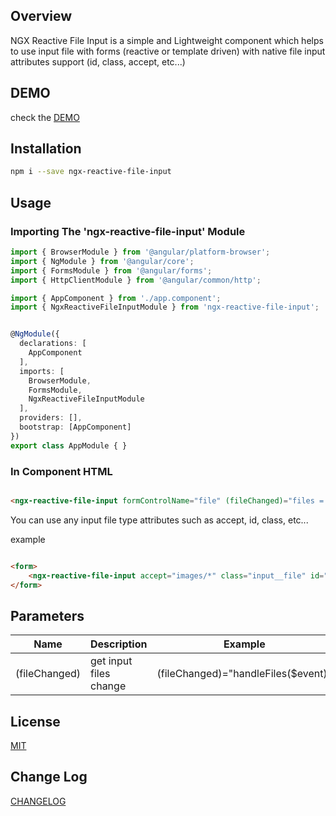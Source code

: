 ## Overview

NGX Reactive File Input is a simple and Lightweight component which helps to use input file with forms (reactive or template driven)
with native file input attributes support (id, class, accept, etc...)

## DEMO

check the [DEMO](https://stackblitz.com/edit/angular-ivy-grfxmc?file=src/app/app.component.html)

## Installation

```bash
npm i --save ngx-reactive-file-input
```

## Usage

### Importing The 'ngx-reactive-file-input' Module

```TypeScript
import { BrowserModule } from '@angular/platform-browser';
import { NgModule } from '@angular/core';
import { FormsModule } from '@angular/forms';
import { HttpClientModule } from '@angular/common/http';

import { AppComponent } from './app.component';
import { NgxReactiveFileInputModule } from 'ngx-reactive-file-input';


@NgModule({
  declarations: [
    AppComponent
  ],
  imports: [
    BrowserModule,
    FormsModule,
    NgxReactiveFileInputModule
  ],
  providers: [],
  bootstrap: [AppComponent]
})
export class AppModule { }

```

### In Component HTML

```html

<ngx-reactive-file-input formControlName="file" (fileChanged)="files = $event"></ngx-reactive-file-input>
```

You can use any input file type attributes such as accept, id, class, etc...

example

```html

<form>
    <ngx-reactive-file-input accept="images/*" class="input__file" id="attachment"></ngx-reactive-file-input>
</form>
```

## Parameters

Name  | Description | Example |
------------- | ------------- | -------------
(fileChanged)  | get input files change  | (fileChanged)="handleFiles($event)"

## License

[MIT](/LICENSE)

## Change Log

[CHANGELOG](/CHANGELOG.md)
